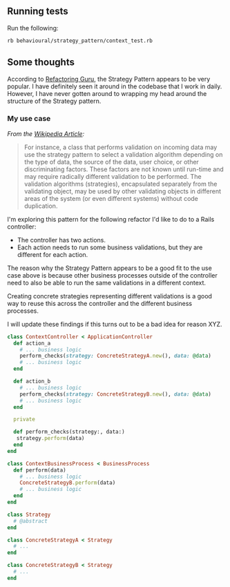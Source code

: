 ## Running tests

Run the following:

```sh
rb behavioural/strategy_pattern/context_test.rb
```

## Some thoughts

According to [Refactoring Guru](https://refactoring.guru/design-patterns/strategy/ruby/example#lang-features), the Strategy Pattern appears to be very popular. I have definitely seen it around in the codebase that I work in daily. However, I have never gotten around to wrapping my head around the structure of the Strategy pattern.

### My use case

_From the [Wikipedia Article](https://en.wikipedia.org/wiki/Strategy_pattern):_

>For instance, a class that performs validation on incoming data may use the strategy pattern to select a validation algorithm depending on the type of data, the source of the data, user choice, or other discriminating factors. These factors are not known until run-time and may require radically different validation to be performed. The validation algorithms (strategies), encapsulated separately from the validating object, may be used by other validating objects in different areas of the system (or even different systems) without code duplication.

I'm exploring this pattern for the following refactor I'd like to do to a Rails controller:

- The controller has two actions.
- Each action needs to run some business validations, but they are different for each action.

The reason why the Strategy Pattern appears to be a good fit to the use case above is because other business processes outside of the controller need to also be able to run the same validations in a different context. 

Creating concrete strategies representing different validations is a good way to reuse this across the controller and the different business processes.

I will update these findings if this turns out to be a bad idea for reason XYZ.

```rb
class ContextController < ApplicationController
  def action_a
    # ... business logic
    perform_checks(strategy: ConcreteStrategyA.new(), data: @data)
    # ... business logic
  end

  def action_b
    # ... business logic
    perform_checks(strategy: ConcreteStrategyB.new(), data: @data)
    # ... business logic
  end

  private

  def perform_checks(strategy:, data:)
   strategy.perform(data)
  end
end

class ContextBusinessProcess < BusinessProcess
  def perform(data)
    # ... business logic
    ConcreteStrategyB.perform(data)
    # ... business logic
  end
end

class Strategy
  # @abstract
end

class ConcreteStrategyA < Strategy
  # ...
end

class ConcreteStrategyB < Strategy
  # ...
end
```
